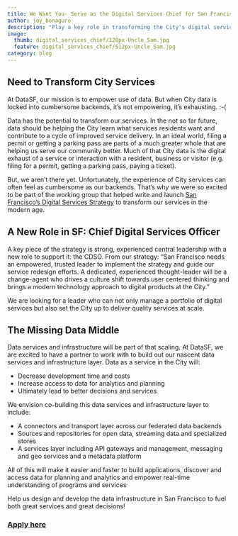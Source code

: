```yaml
---
title: We Want You- Serve as the Digital Services Chief for San Francisco
author: joy_bonaguro
description: "Play a key role in transforming the City's digital services!"
image:
  thumb: digital_services_chief/128px-Uncle_Sam.jpg
  feature: digital_services_chief/512px-Uncle_Sam.jpg
category: blog
---
```


## Need to Transform City Services

At DataSF, our mission is to empower use of data. But when City data is locked into cumbersome backends, it’s not empowering, it’s exhausting. :-(

Data has the potential to transform our services. In the not so far future, data should be helping the City learn what services residents want and contribute to a cycle of improved service delivery. In an ideal world, filing a permit or getting a parking pass are parts of a much greater whole that are helping us serve our community better. Much of that City data is the digital exhaust of a service or interaction with a resident, business or visitor (e.g. filing for a permit, getting a parking pass, paying a ticket).

But, we aren’t there yet. Unfortunately, the experience of City services can often feel as cumbersome as our backends. That’s why we were so excited to be part of the working group that helped write and launch [San Francisco’s Digital Services Strategy](http://digitalservices.sfgov.org/) to transform our services in the modern age.

## A New Role in SF: Chief Digital Services Officer

A key piece of the strategy is strong, experienced central leadership with a new role to support it: the CDSO. From our strategy: “San Francisco needs an empowered, trusted leader to implement the strategy and guide our service redesign efforts. A dedicated, experienced thought-leader will be a change-agent who drives a culture shift towards user centered thinking and brings a modern technology approach to digital products at the City.”

We are looking for a leader who can not only manage a portfolio of digital services but also set the City up to deliver quality services at scale.

## The Missing Data Middle

Data services and infrastructure will be part of that scaling. At DataSF, we are excited to have a partner to work with to build out our nascent data services and infrastructure layer. Data as a service in the City will:

* Decrease development time and costs
* Increase access to data for analytics and planning
* Ultimately lead to better decisions and services

We envision co-building this data services and infrastructure layer to include:

* A connectors and transport layer across our federated data backends
* Sources and repositories for open data, streaming data and specialized stores
* A services layer including API gateways and management, messaging and geo services and a metadata platform

All of this will make it easier and faster to build applications, discover and access data for planning and analytics and empower real-time understanding of programs and services

Help us design and develop the data infrastructure in San Francisco to fuel both great services and great decisions!

### [Apply here](http://digitalservices.sfgov.org/CDSO.html)
